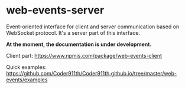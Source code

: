 # web-events-server
Event-oriented interface for client and server communication based on WebSocket protocol. It's a server part of this interface.

**At the moment, the documentation is under development.**

Client part: https://www.npmjs.com/package/web-events-client

Quick examples: https://github.com/Coder911th/Coder911th.github.io/tree/master/web-events/examples